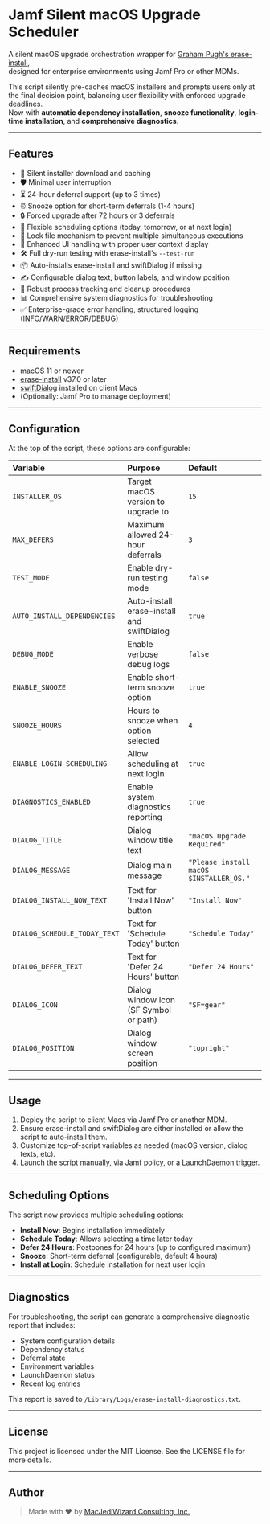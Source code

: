 # Jamf Silent macOS Upgrade Scheduler

A silent macOS upgrade orchestration wrapper for [Graham Pugh's erase-install](https://github.com/grahampugh/erase-install),  
designed for enterprise environments using Jamf Pro or other MDMs.

This script silently pre-caches macOS installers and prompts users only at the final decision point, balancing user flexibility with enforced upgrade deadlines.  
Now with **automatic dependency installation**, **snooze functionality**, **login-time installation**, and **comprehensive diagnostics**.

---

## Features

- 🚀 Silent installer download and caching
- 🛡 Minimal user interruption
- ⏳ 24-hour deferral support (up to 3 times)
- ⏰ Snooze option for short-term deferrals (1-4 hours)
- 🔒 Forced upgrade after 72 hours or 3 deferrals
- 📅 Flexible scheduling options (today, tomorrow, or at next login)
- 🔐 Lock file mechanism to prevent multiple simultaneous executions
- 🎯 Enhanced UI handling with proper user context display
- 🛠 Full dry-run testing with erase-install's `--test-run`
- 📦 Auto-installs erase-install and swiftDialog if missing
- ✍️ Configurable dialog text, button labels, and window position
- 🔄 Robust process tracking and cleanup procedures
- 📊 Comprehensive system diagnostics for troubleshooting
- ✅ Enterprise-grade error handling, structured logging (INFO/WARN/ERROR/DEBUG)

---

## Requirements

- macOS 11 or newer
- [erase-install](https://github.com/grahampugh/erase-install) v37.0 or later
- [swiftDialog](https://github.com/bartreardon/swiftDialog) installed on client Macs
- (Optionally: Jamf Pro to manage deployment)

---

## Configuration

At the top of the script, these options are configurable:

| Variable | Purpose | Default |
|:---------|:--------|:--------|
| `INSTALLER_OS` | Target macOS version to upgrade to | `15` |
| `MAX_DEFERS` | Maximum allowed 24-hour deferrals | `3` |
| `TEST_MODE` | Enable dry-run testing mode | `false` |
| `AUTO_INSTALL_DEPENDENCIES` | Auto-install erase-install and swiftDialog | `true` |
| `DEBUG_MODE` | Enable verbose debug logs | `false` |
| `ENABLE_SNOOZE` | Enable short-term snooze option | `true` |
| `SNOOZE_HOURS` | Hours to snooze when option selected | `4` |
| `ENABLE_LOGIN_SCHEDULING` | Allow scheduling at next login | `true` |
| `DIAGNOSTICS_ENABLED` | Enable system diagnostics reporting | `true` |
| `DIALOG_TITLE` | Dialog window title text | `"macOS Upgrade Required"` |
| `DIALOG_MESSAGE` | Dialog main message | `"Please install macOS $INSTALLER_OS."` |
| `DIALOG_INSTALL_NOW_TEXT` | Text for 'Install Now' button | `"Install Now"` |
| `DIALOG_SCHEDULE_TODAY_TEXT` | Text for 'Schedule Today' button | `"Schedule Today"` |
| `DIALOG_DEFER_TEXT` | Text for 'Defer 24 Hours' button | `"Defer 24 Hours"` |
| `DIALOG_ICON` | Dialog window icon (SF Symbol or path) | `"SF=gear"` |
| `DIALOG_POSITION` | Dialog window screen position | `"topright"` |

---

## Usage

1. Deploy the script to client Macs via Jamf Pro or another MDM.
2. Ensure erase-install and swiftDialog are either installed or allow the script to auto-install them.
3. Customize top-of-script variables as needed (macOS version, dialog texts, etc).
4. Launch the script manually, via Jamf policy, or a LaunchDaemon trigger.

---

## Scheduling Options

The script now provides multiple scheduling options:

- **Install Now**: Begins installation immediately
- **Schedule Today**: Allows selecting a time later today 
- **Defer 24 Hours**: Postpones for 24 hours (up to configured maximum)
- **Snooze**: Short-term deferral (configurable, default 4 hours)
- **Install at Login**: Schedule installation for next user login

---

## Diagnostics

For troubleshooting, the script can generate a comprehensive diagnostic report that includes:
- System configuration details
- Dependency status
- Deferral state
- Environment variables
- LaunchDaemon status
- Recent log entries

This report is saved to `/Library/Logs/erase-install-diagnostics.txt`.

---

## License

This project is licensed under the MIT License. See the LICENSE file for more details.

---

## Author

> Made with ❤️ by [MacJediWizard Consulting, Inc.](https://macjediwizard.com)